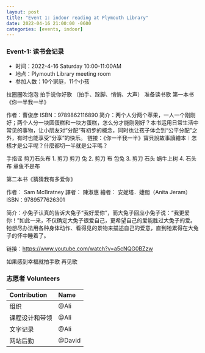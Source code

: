 ```yaml
---
layout: post
title: "Event 1: indoor reading at Plymouth Library"
date: 2022-04-16 21:00:00 -0600
categories: [events, indoor]
---
```


### Event-1: 读书会记录

- 时间：2022-4-16 Saturday 10:00-11:00AM 
- 地点：Plymouth Library meeting room
- 参加人数：10个家庭，11个小孩


拉圈圈吹泡泡
拍手说你好歌 （拍手、跺脚、悄悄、大声）
准备读书歌
第一本书《你一半我一半》
 
作者：曹俊彦
ISBN：9789862116890
简介：两个人分两个苹果，一人一个刚刚好；两个人分一块圆蛋糕和一块方蛋糕，怎么分才能刚刚好？本书运用日常生活中常见的事物，让小朋友对“分配”有初步的概念，同时也让孩子体会到“公平分配”之外，有时也能享受“分享”的快乐。
链接：《你一半我一半》寶貝說故事讀繪本︱怎樣才是公平呢？什麼都切一半就是公平嗎？

手指谣 剪刀石头布
    1. 剪刀 剪刀 兔
    2. 剪刀 布 包兔
    3. 剪刀 石头 蜗牛上树
    4. 石头 布 章鱼不是布


第二本书《猜猜我有多爱你》
 
作者： Sam McBratney
譯者： 陳淑惠
繪者： 安妮塔．婕朗（Anita Jeram）
ISBN：9789577626301

简介：小兔子认真的告诉大兔子“我好爱你”，而大兔子回应小兔子说：“我更爱你！”如此一来，不仅确定大兔子很爱自己，更希望自己的爱能胜过大兔子的爱。牠想尽办法用各种身体动作、看得见的景物来描述自己的爱意，直到牠累得在大兔子的怀中睡着了。

链接：https://www.youtube.com/watch?v=a5cNQG0BZzw

如果感到幸福就拍手歌
再见歌

### 志愿者 Volunteers

| Contribution   | Name          |
| :------------- | :------------ |
| 组织           | @Ali          |
| 课程设计和带领 | @Ali       |
| 文字记录       | @Ali       |
| 网站后勤       | @David        |

